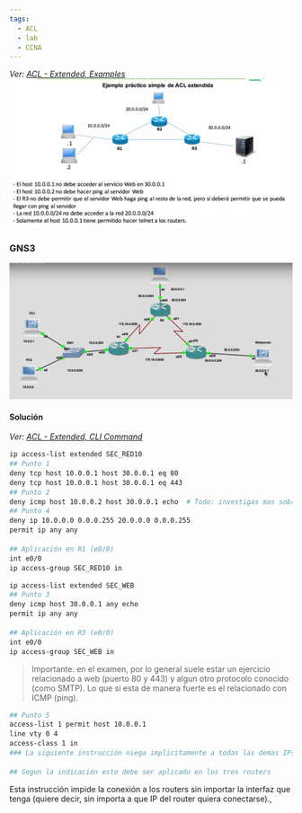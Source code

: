 ```yaml
---
tags:
  - ACL
  - lab
  - CCNA
---
```


_Ver: [ACL - Extended, Examples](ACL%20-%20Extended,%20Examples.md)_
![](_anexos_/Screenshot%20from%202023-12-29%2008-36-59.png)

### GNS3 
![](_anexos_/Screenshot%20from%202023-12-29%2009-37-51.png)

#### Solución

_Ver: [ACL - Extended, CLI Command](ACL%20-%20Extended,%20CLI%20Command.md)_

``` bash
ip access-list extended SEC_RED10
## Punto 1
deny tcp host 10.0.0.1 host 30.0.0.1 eq 80
deny tcp host 10.0.0.1 host 30.0.0.1 eq 443
## Punto 2
deny icmp host 10.0.0.2 host 30.0.0.1 echo  # Todo: investigas mas sobre PING echo y reply
## Punto 4
deny ip 10.0.0.0 0.0.0.255 20.0.0.0 0.0.0.255
permit ip any any

## Aplicación en R1 (e0/0)
int e0/0
ip access-group SEC_RED10 in

```


``` bash
ip access-list extended SEC_WEB
## Punto 3
deny icmp host 30.0.0.1 any echo
permit ip any any

## Aplicación en R3 (e0/0)
int e0/0
ip access-group SEC_WEB in

```

> Importante: en el examen, por lo general suele estar un ejercicio relacionado a web (puerto 80 y 443) y algun otro protocolo conocido (como SMTP). Lo que si esta de manera fuerte es el relacionado con ICMP (ping).

``` bash
## Punto 5
access-list 1 permit host 10.0.0.1
line vty 0 4
access-class 1 in
### La siguiente instrucción niega implicitamente a todas las demas IPs

## Segun la indicación esto debe ser aplicado en los tres routers
```
Esta instrucción impide la conexión a los routers sin importar la interfaz que tenga (quiere decir, sin importa a que IP del router quiera conectarse).,